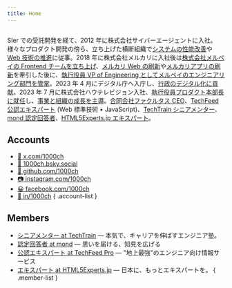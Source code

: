 ```yaml
---
title: Home
---
```


<picture>
  <source srcset="img/1000ch.avif" type="image/avif">
  <img class="avatar" src="img/1000ch.jpg" alt="" loading="lazy" decoding="async">
</picture>

SIer での受託開発を経て、2012 年に株式会社サイバーエージェントに入社。様々なプロダクト開発の傍ら、立ち上げた横断組織で[システムの性能改善](https://developers.cyberagent.co.jp/blog/archives/6057/)や [Web 技術の推進](https://developers.cyberagent.co.jp/blog/archives/9540/)に従事。2018 年に株式会社メルカリに入社後は[株式会社メルペイの Frontend チームを立ち上げ](https://engineering.mercari.com/blog/entry/20201222-merpay-frontend/)、[メルカリ Web の刷新](https://engineering.mercari.com/blog/entry/20210810-the-new-mercari-web/)や[メルカリアプリの刷新](https://engineering.mercari.com/blog/entry/20221213-ground-up-app/)を牽引した後に、[執行役員 VP of Engineering としてメルペイのエンジニアリング部門を管掌](https://engineering.mercari.com/blog/entry/20221018-mtf2022-day1-1/)。2023 年 4 月にデジタル庁へ入庁し、[行政のデジタル化に貢献](https://digital-gov.note.jp/n/n30b3164a54dc)。2023 年 7 月に株式会社ハウテレビジョン入社、[執行役員プロダクト本部長に就任](https://prtimes.jp/main/html/rd/p/000000075.000026700.html)し、[事業と組織の成長を主導](https://blog.howtelevision.co.jp/entry/2023/12/01/000000)。[合同会社ファクルタス CEO](https://facultus.com/)、[TechFeed 公認エキスパート](https://techfeed.io/people/@1000ch) (Web 標準技術 • JavaScript)、[TechTrain シニアメンター](https://techtrain.dev/mentors/280)、[mond 認定回答者](https://mond.how/1000ch)、[HTML5Experts.jp エキスパート](https://html5experts.jp/1000ch)。

## Accounts

- [🚀 x.com/1000ch](https://x.com/1000ch)
- [🦋 1000ch.bsky.social](https://bsky.app/profile/1000ch.bsky.social)
- [🐙 github.com/1000ch](https://github.com/1000ch)
- [📷 instagram.com/1000ch](https://instagram.com/1000ch)
- [😀 facebook.com/1000ch](https://facebook.com/1000ch)
- [🔗 in/1000ch](https://linkedin.com/in/1000ch)
{ .account-list }

## Members

- [シニアメンター at TechTrain](https://techtrain.dev/mentors/280) ― 本気で、キャリアを伸ばすエンジニア塾。
- [認定回答者 at mond](https://mond.how/1000ch) ― 思いを届ける、知見を広げる
- [公認エキスパート at TechFeed Pro](https://techfeed.io/people/@1000ch) ― &#34;地上最強&#34;のエンジニア向け情報サービス
- [エキスパート at HTML5Experts.jp](https://html5experts.jp/1000ch) ― 日本に、もっとエキスパートを。
{ .member-list }
